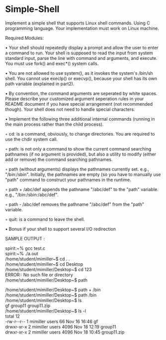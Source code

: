 # Simple-Shell  
Implement a simple shell that supports Linux shell commands. Using C programming language. Your implementation must work on Linux machine. 
  
Required Modules: 
  
• Your shell should repeatedly display a prompt and allow the user to enter a command to run. Your shell is supposed to read the input from system standard input, parse the line with command and arguments, and execute. You must use fork() and exec*() system calls.  
    
• You are not allowed to use system(), as it invokes the system's /bin/sh shell. You cannot use execlp() or execvp(), because your shell has its own path variable (explained in part2).  
  
• By convention, the command arguments are seperated by white spaces. Please describe your customized argument seperation rules in your README document if you have special arrangement (not recommended though). Your shell does not need to handle special characters.  
  
• Implement the following three additional internal commands (running in the main process rather than the child process).
  
◦ cd: is a command, obviously, to change directories. You are required to use the chdir system call.  
  
◦ path: is not only a command to show the current command searching pathnames (if no argument is provided), but also a utility to modify (either add or remove) the command searching pathnames.  
  
◦ path (without arguments) displays the pathnames currently set. e.g., "/bin:/sbin". Initially, the pathnames are empty (so you have to manually use "path" command to construct your pathnames in the runtime. 
  
◦ path + /abc/def appends the pathname "/abc/def" to the "path" variable. e.g., "/bin:/sbin:/abc/def".  
  
◦ path - /abc/def removes the pathname "/abc/def" from the "path" variable. 
  
◦ quit: is a command to leave the shell.  

• Bonus if your shell to support several I/O redirection

SAMPLE OUTPUT : 
  
spirit:~% gcc test.c    
spirit:~% ./a.out   
/home/student/mimiller~$ cd . .   
/home/student/mimiller~$ cd Desktop    
/home/student/mimiller/Desktop~$ cd 123    
ERROR:: No such file or directory       
/home/student/mimiller/Desktop~$ path 
  
/home/student/mimiller/Desktop~$ path + /bin  
/home/student/mimiller/Desktop~$ path 
/bin  
/home/student/mimiller/Desktop~$ ls   
gf  group11  group11.zip  
/home/student/mimiller/Desktop~$ ls -l       
total 12      
-rw-r--r-- 1 mimiller users   66 Nov 16 16:46 gf      
drwxr-xr-x 2 mimiller users 4096 Nov 18 12:19 group11    
drwxr-xr-x 2 mimiller users 4096 Nov 18 10:45 group11.zip    
  

